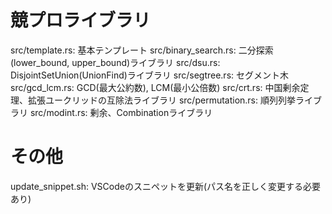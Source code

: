 # 競プロライブラリ

src/template.rs: 基本テンプレート
src/binary_search.rs: 二分探索(lower_bound, upper_bound)ライブラリ
src/dsu.rs: DisjointSetUnion(UnionFind)ライブラリ
src/segtree.rs: セグメント木
src/gcd_lcm.rs: GCD(最大公約数), LCM(最小公倍数)
src/crt.rs: 中国剰余定理、拡張ユークリッドの互除法ライブラリ
src/permutation.rs: 順列列挙ライブラリ
src/modint.rs: 剰余、Combinationライブラリ

# その他

update_snippet.sh: VSCodeのスニペットを更新(パス名を正しく変更する必要あり)
